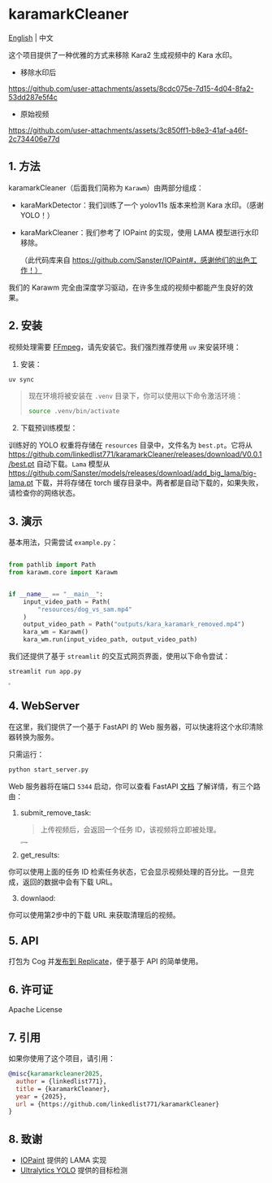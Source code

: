 # karamarkCleaner

[English](README.md) | 中文

这个项目提供了一种优雅的方式来移除 Kara2 生成视频中的 Kara 水印。


- 移除水印后

https://github.com/user-attachments/assets/8cdc075e-7d15-4d04-8fa2-53dd287e5f4c

- 原始视频

https://github.com/user-attachments/assets/3c850ff1-b8e3-41af-a46f-2c734406e77d




## 1. 方法

karamarkCleaner（后面我们简称为 `Karawm`）由两部分组成：

- karaMarkDetector：我们训练了一个 yolov11s 版本来检测 Kara 水印。（感谢 YOLO！）

- karaMarkCleaner：我们参考了 IOPaint 的实现，使用 LAMA 模型进行水印移除。

  （此代码库来自 https://github.com/Sanster/IOPaint#，感谢他们的出色工作！）

我们的 Karawm 完全由深度学习驱动，在许多生成的视频中都能产生良好的效果。



## 2. 安装
视频处理需要 [FFmpeg](https://ffmpeg.org/)，请先安装它。我们强烈推荐使用 `uv` 来安装环境：

1. 安装：

```bash
uv sync
```

> 现在环境将被安装在 `.venv` 目录下，你可以使用以下命令激活环境：
>
> ```bash
> source .venv/bin/activate
> ```

2. 下载预训练模型：

训练好的 YOLO 权重将存储在 `resources` 目录中，文件名为 `best.pt`。它将从 https://github.com/linkedlist771/karamarkCleaner/releases/download/V0.0.1/best.pt 自动下载。`Lama` 模型从 https://github.com/Sanster/models/releases/download/add_big_lama/big-lama.pt 下载，并将存储在 torch 缓存目录中。两者都是自动下载的，如果失败，请检查你的网络状态。

## 3. 演示

基本用法，只需尝试 `example.py`：

```python

from pathlib import Path
from karawm.core import Karawm


if __name__ == "__main__":
    input_video_path = Path(
        "resources/dog_vs_sam.mp4"
    )
    output_video_path = Path("outputs/kara_karamark_removed.mp4")
    kara_wm = Karawm()
    kara_wm.run(input_video_path, output_video_path)

```

我们还提供了基于 `streamlit` 的交互式网页界面，使用以下命令尝试：

```bash
streamlit run app.py
```

<img src="resources/app.png" style="zoom: 25%;" />

## 4. WebServer

在这里，我们提供了一个基于 FastAPI 的 Web 服务器，可以快速将这个水印清除器转换为服务。

只需运行：

```python
python start_server.py
```

Web 服务器将在端口 `5344` 启动，你可以查看 FastAPI [文档](http://localhost:5344/docs) 了解详情，有三个路由：

1. submit_remove_task:

   > 上传视频后，会返回一个任务 ID，该视频将立即被处理。

   <img src="resources/53abf3fd-11a9-4dd7-a348-34920775f8ad.png" alt="image" style="zoom: 25%;" />

2. get_results:

你可以使用上面的任务 ID 检索任务状态，它会显示视频处理的百分比。一旦完成，返回的数据中会有下载 URL。

3. downlaod:

你可以使用第2步中的下载 URL 来获取清理后的视频。

## 5. API

打包为 Cog 并[发布到 Replicate](https://replicate.com/uglyrobot/kara2-karamark-remover)，便于基于 API 的简单使用。

## 6. 许可证

Apache License



## 7. 引用

如果你使用了这个项目，请引用：

```bibtex
@misc{karamarkcleaner2025,
  author = {linkedlist771},
  title = {karamarkCleaner},
  year = {2025},
  url = {https://github.com/linkedlist771/karamarkCleaner}
}
```

## 8. 致谢

- [IOPaint](https://github.com/Sanster/IOPaint) 提供的 LAMA 实现
- [Ultralytics YOLO](https://github.com/ultralytics/ultralytics) 提供的目标检测

